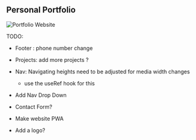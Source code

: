 <!-- @format -->

## Personal Portfolio

![Portfolio Website](https://i.ibb.co/WgPMpts/image.png)

TODO:

- Footer : phone number change
- Projects: add more projects ?
- Nav: Navigating heights need to be adjusted for media width changes
  - use the useRef hook for this
- Add Nav Drop Down
- Contact Form?
- Make website PWA

- Add a logo?
